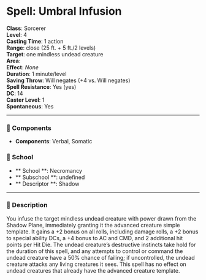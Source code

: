 
# Spell: Umbral Infusion
**Class**: Sorcerer  
**Level**: 4  
**Casting Time**: 1 action  
**Range**: close (25 ft. + 5 ft./2 levels)  
**Target**: one mindless undead creature  
**Area**:   
**Effect**: _None_  
**Duration**: 1 minute/level  
**Saving Throw**: Will negates (+4 vs. Will negates)  
**Spell Resistance**: Yes (yes)  
**DC**: 14  
**Caster Level**: 1  
**Spontaneous**: Yes

---

### 🔮 Components
- **Components**: Verbal, Somatic

### 🏫 School
- ** School **: Necromancy
- ** Subschool **: undefined
- ** Descriptor **: Shadow
---

### 📜 Description
You infuse the target mindless undead creature with power drawn from the Shadow Plane, immediately granting it the advanced creature simple template. It gains a +2 bonus on all rolls, including damage rolls, a +2 bonus to special ability DCs, a +4 bonus to AC and CMD, and 2 additional hit points per Hit Die. The undead creature’s destructive instincts take hold for the duration of this spell, and any attempts to control or command the undead creature have a 50% chance of failing; if uncontrolled, the undead creature attacks any living creatures it sees. This spell has no effect on undead creatures that already have the advanced creature template.
